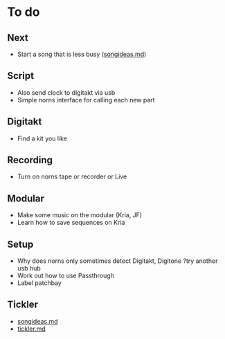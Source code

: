 # To do

## Next
- Start a song that is less busy ([songideas.md](songideas.md))

## Script
- Also send clock to digitakt via usb
- Simple norns interface for calling each new part

## Digitakt
- Find a kit you like

## Recording
- Turn on norns tape or recorder or Live

## Modular
- Make some music on the modular (Kria, JF)
- Learn how to save sequences on Kria

## Setup
- Why does norns only sometimes detect Digitakt, Digitone ?try another usb hub
- Work out how to use Passthrough
- Label patchbay

## Tickler
- [songideas.md](songideas.md)
- [tickler.md](tickler.md)
